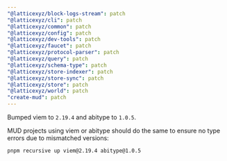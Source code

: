 ```yaml
---
"@latticexyz/block-logs-stream": patch
"@latticexyz/cli": patch
"@latticexyz/common": patch
"@latticexyz/config": patch
"@latticexyz/dev-tools": patch
"@latticexyz/faucet": patch
"@latticexyz/protocol-parser": patch
"@latticexyz/query": patch
"@latticexyz/schema-type": patch
"@latticexyz/store-indexer": patch
"@latticexyz/store-sync": patch
"@latticexyz/store": patch
"@latticexyz/world": patch
"create-mud": patch
---
```


Bumped viem to `2.19.4` and abitype to `1.0.5`.

MUD projects using viem or abitype should do the same to ensure no type errors due to mismatched versions:

```
pnpm recursive up viem@2.19.4 abitype@1.0.5
```
